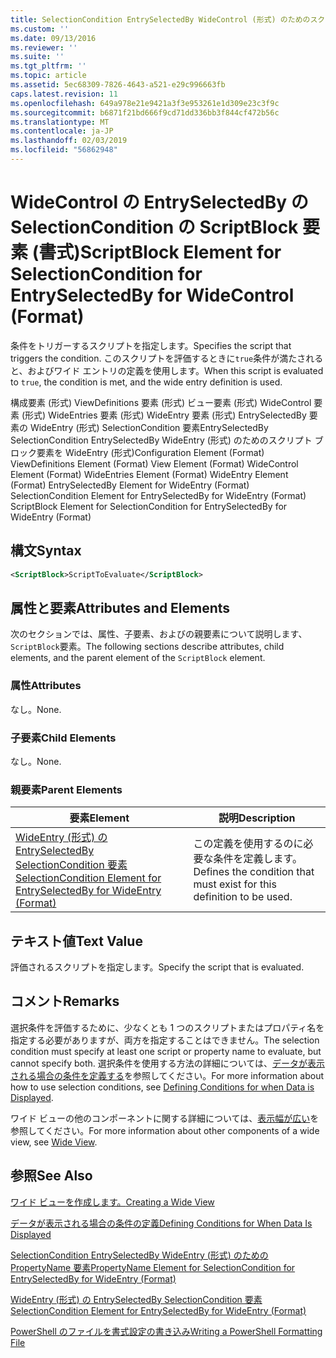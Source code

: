 ```yaml
---
title: SelectionCondition EntrySelectedBy WideControl (形式) のためのスクリプト ブロックの要素 |Microsoft Docs
ms.custom: ''
ms.date: 09/13/2016
ms.reviewer: ''
ms.suite: ''
ms.tgt_pltfrm: ''
ms.topic: article
ms.assetid: 5ec68309-7826-4643-a521-e29c996663fb
caps.latest.revision: 11
ms.openlocfilehash: 649a978e21e9421a3f3e953261e1d309e23c3f9c
ms.sourcegitcommit: b6871f21bd666f9cd71dd336bb3f844cf472b56c
ms.translationtype: MT
ms.contentlocale: ja-JP
ms.lasthandoff: 02/03/2019
ms.locfileid: "56862948"
---
```

# <a name="scriptblock-element-for-selectioncondition-for-entryselectedby-for-widecontrol-format"></a><span data-ttu-id="255c6-102">WideControl の EntrySelectedBy の SelectionCondition の ScriptBlock 要素 (書式)</span><span class="sxs-lookup"><span data-stu-id="255c6-102">ScriptBlock Element for SelectionCondition for EntrySelectedBy for WideControl (Format)</span></span>

<span data-ttu-id="255c6-103">条件をトリガーするスクリプトを指定します。</span><span class="sxs-lookup"><span data-stu-id="255c6-103">Specifies the script that triggers the condition.</span></span> <span data-ttu-id="255c6-104">このスクリプトを評価するときに`true`条件が満たされると、およびワイド エントリの定義を使用します。</span><span class="sxs-lookup"><span data-stu-id="255c6-104">When this script is evaluated to `true`, the condition is met, and the wide entry definition is used.</span></span>

<span data-ttu-id="255c6-105">構成要素 (形式) ViewDefinitions 要素 (形式) ビュー要素 (形式) WideControl 要素 (形式) WideEntries 要素 (形式) WideEntry 要素 (形式) EntrySelectedBy 要素の WideEntry (形式) SelectionCondition 要素EntrySelectedBy SelectionCondition EntrySelectedBy WideEntry (形式) のためのスクリプト ブロック要素を WideEntry (形式)</span><span class="sxs-lookup"><span data-stu-id="255c6-105">Configuration Element (Format) ViewDefinitions Element (Format) View Element (Format) WideControl Element (Format) WideEntries Element (Format) WideEntry Element (Format) EntrySelectedBy Element for WideEntry (Format) SelectionCondition Element for EntrySelectedBy for WideEntry (Format) ScriptBlock Element for SelectionCondition for EntrySelectedBy for WideEntry (Format)</span></span>

## <a name="syntax"></a><span data-ttu-id="255c6-106">構文</span><span class="sxs-lookup"><span data-stu-id="255c6-106">Syntax</span></span>

```xml
<ScriptBlock>ScriptToEvaluate</ScriptBlock>
```

## <a name="attributes-and-elements"></a><span data-ttu-id="255c6-107">属性と要素</span><span class="sxs-lookup"><span data-stu-id="255c6-107">Attributes and Elements</span></span>

<span data-ttu-id="255c6-108">次のセクションでは、属性、子要素、およびの親要素について説明します、`ScriptBlock`要素。</span><span class="sxs-lookup"><span data-stu-id="255c6-108">The following sections describe attributes, child elements, and the parent element of the `ScriptBlock` element.</span></span>

### <a name="attributes"></a><span data-ttu-id="255c6-109">属性</span><span class="sxs-lookup"><span data-stu-id="255c6-109">Attributes</span></span>

<span data-ttu-id="255c6-110">なし。</span><span class="sxs-lookup"><span data-stu-id="255c6-110">None.</span></span>

### <a name="child-elements"></a><span data-ttu-id="255c6-111">子要素</span><span class="sxs-lookup"><span data-stu-id="255c6-111">Child Elements</span></span>

<span data-ttu-id="255c6-112">なし。</span><span class="sxs-lookup"><span data-stu-id="255c6-112">None.</span></span>

### <a name="parent-elements"></a><span data-ttu-id="255c6-113">親要素</span><span class="sxs-lookup"><span data-stu-id="255c6-113">Parent Elements</span></span>

|<span data-ttu-id="255c6-114">要素</span><span class="sxs-lookup"><span data-stu-id="255c6-114">Element</span></span>|<span data-ttu-id="255c6-115">説明</span><span class="sxs-lookup"><span data-stu-id="255c6-115">Description</span></span>|
|-------------|-----------------|
|[<span data-ttu-id="255c6-116">WideEntry (形式) の EntrySelectedBy SelectionCondition 要素</span><span class="sxs-lookup"><span data-stu-id="255c6-116">SelectionCondition Element for EntrySelectedBy for WideEntry (Format)</span></span>](./selectioncondition-element-for-entryselectedby-for-widecontrol-format.md)|<span data-ttu-id="255c6-117">この定義を使用するのに必要な条件を定義します。</span><span class="sxs-lookup"><span data-stu-id="255c6-117">Defines the condition that must exist for this definition to be used.</span></span>|

## <a name="text-value"></a><span data-ttu-id="255c6-118">テキスト値</span><span class="sxs-lookup"><span data-stu-id="255c6-118">Text Value</span></span>

<span data-ttu-id="255c6-119">評価されるスクリプトを指定します。</span><span class="sxs-lookup"><span data-stu-id="255c6-119">Specify the script that is evaluated.</span></span>

## <a name="remarks"></a><span data-ttu-id="255c6-120">コメント</span><span class="sxs-lookup"><span data-stu-id="255c6-120">Remarks</span></span>

<span data-ttu-id="255c6-121">選択条件を評価するために、少なくとも 1 つのスクリプトまたはプロパティ名を指定する必要がありますが、両方を指定することはできません。</span><span class="sxs-lookup"><span data-stu-id="255c6-121">The selection condition must specify at least one script or property name to evaluate, but cannot specify both.</span></span> <span data-ttu-id="255c6-122">選択条件を使用する方法の詳細については、[データが表示される場合の条件を定義する](./defining-conditions-for-displaying-data.md)を参照してください。</span><span class="sxs-lookup"><span data-stu-id="255c6-122">For more information about how to use selection conditions, see [Defining Conditions for when Data is Displayed](./defining-conditions-for-displaying-data.md).</span></span>

<span data-ttu-id="255c6-123">ワイド ビューの他のコンポーネントに関する詳細については、[表示幅が広い](./creating-a-wide-view.md)を参照してください。</span><span class="sxs-lookup"><span data-stu-id="255c6-123">For more information about other components of a wide view, see [Wide View](./creating-a-wide-view.md).</span></span>

## <a name="see-also"></a><span data-ttu-id="255c6-124">参照</span><span class="sxs-lookup"><span data-stu-id="255c6-124">See Also</span></span>

[<span data-ttu-id="255c6-125">ワイド ビューを作成します。</span><span class="sxs-lookup"><span data-stu-id="255c6-125">Creating a Wide View</span></span>](./creating-a-wide-view.md)

[<span data-ttu-id="255c6-126">データが表示される場合の条件の定義</span><span class="sxs-lookup"><span data-stu-id="255c6-126">Defining Conditions for When Data Is Displayed</span></span>](./defining-conditions-for-displaying-data.md)

[<span data-ttu-id="255c6-127">SelectionCondition EntrySelectedBy WideEntry (形式) のための PropertyName 要素</span><span class="sxs-lookup"><span data-stu-id="255c6-127">PropertyName Element for SelectionCondition for EntrySelectedBy for WideEntry (Format)</span></span>](./propertyname-element-for-selectioncondition-for-entryselectedby-for-wideentry-format.md)

[<span data-ttu-id="255c6-128">WideEntry (形式) の EntrySelectedBy SelectionCondition 要素</span><span class="sxs-lookup"><span data-stu-id="255c6-128">SelectionCondition Element for EntrySelectedBy for WideEntry (Format)</span></span>](./selectioncondition-element-for-entryselectedby-for-widecontrol-format.md)

[<span data-ttu-id="255c6-129">PowerShell のファイルを書式設定の書き込み</span><span class="sxs-lookup"><span data-stu-id="255c6-129">Writing a PowerShell Formatting File</span></span>](./writing-a-powershell-formatting-file.md)
